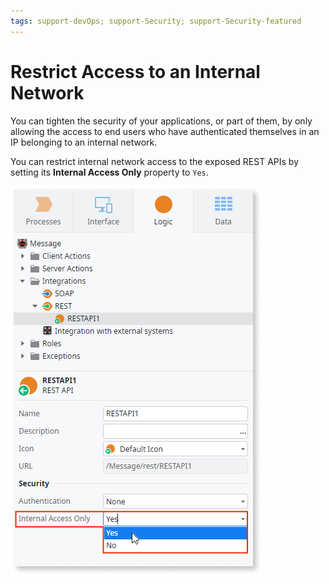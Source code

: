 ```yaml
---
tags: support-devOps; support-Security; support-Security-featured
---
```


# Restrict Access to an Internal Network


You can tighten the security of your applications, or part of them, by only allowing the access to end users who have authenticated themselves in an IP belonging to an internal network.

You can restrict internal network access to the exposed REST APIs by setting its **Internal Access Only** property to `Yes`.

![restrict internal network](images/internal-network-set-ss.png)
